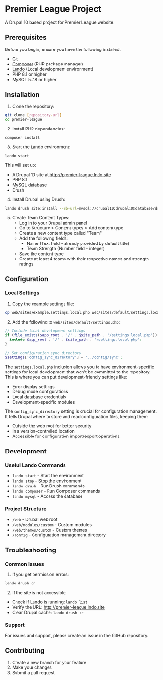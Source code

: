 # Premier League Project

A Drupal 10 based project for Premier League website.

## Prerequisites

Before you begin, ensure you have the following installed:
- [Git](https://git-scm.com/)
- [Composer](https://getcomposer.org/) (PHP package manager)
- [Lando](https://lando.dev/) (Local development environment)
- PHP 8.1 or higher
- MySQL 5.7.8 or higher

## Installation

1. Clone the repository:
```bash
git clone [repository-url]
cd premier-league
```

2. Install PHP dependencies:
```bash
composer install
```

3. Start the Lando environment:
```bash
lando start
```

This will set up:
- A Drupal 10 site at http://premier-league.lndo.site
- PHP 8.1
- MySQL database
- Drush

4. Install Drupal using Drush:
```bash
lando drush site:install --db-url=mysql://drupal10:drupal10@database/drupal10 -y
```

5. Create Team Content Types:
   - Log in to your Drupal admin panel
   - Go to Structure > Content types > Add content type
   - Create a new content type called "Team"
   - Add the following fields:
     - Name (Text field - already provided by default title)
     - Team Strength (Number field - integer)
   - Save the content type
   - Create at least 4 teams with their respective names and strength ratings

## Configuration

### Local Settings

1. Copy the example settings file:
```bash
cp web/sites/example.settings.local.php web/sites/default/settings.local.php
```

2. Add the following to `web/sites/default/settings.php`:
```php
// Include local development settings
if (file_exists($app_root . '/' . $site_path . '/settings.local.php')) {
  include $app_root . '/' . $site_path . '/settings.local.php';
}

// Set configuration sync directory
$settings['config_sync_directory'] = '../config/sync';
```

The `settings.local.php` inclusion allows you to have environment-specific settings for local development that won't be committed to the repository. This is where you can put development-friendly settings like:
- Error display settings
- Debug mode configurations
- Local database credentials
- Development-specific modules

The `config_sync_directory` setting is crucial for configuration management. It tells Drupal where to store and read configuration files, keeping them:
- Outside the web root for better security
- In a version-controlled location
- Accessible for configuration import/export operations

## Development

### Useful Lando Commands

- `lando start` - Start the environment
- `lando stop` - Stop the environment
- `lando drush` - Run Drush commands
- `lando composer` - Run Composer commands
- `lando mysql` - Access the database

### Project Structure

- `/web` - Drupal web root
- `/web/modules/custom` - Custom modules
- `/web/themes/custom` - Custom themes
- `/config` - Configuration management directory

## Troubleshooting

### Common Issues

1. If you get permission errors:
```bash
lando drush cr
```

2. If the site is not accessible:
- Check if Lando is running: `lando list`
- Verify the URL: http://premier-league.lndo.site
- Clear Drupal cache: `lando drush cr`

### Support

For issues and support, please create an issue in the GitHub repository.

## Contributing

1. Create a new branch for your feature
2. Make your changes
3. Submit a pull request
